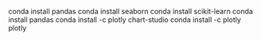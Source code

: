 conda install pandas
conda install seaborn
conda install scikit-learn 
conda install pandas 
conda install -c plotly chart-studio
conda install -c plotly plotly


